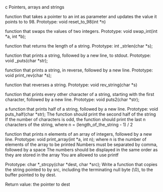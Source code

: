 c Pointers, arrays and strings

function that takes a pointer to an int as parameter and updates the value it points to to 98.
Prototype: void reset_to_98(int *n)

function that swaps the values of two integers.
Prototype: void swap_int(int *a, int *b);

function that returns the length of a string.
Prototype: int _strlen(char *s);

function that prints a string, followed by a new line, to stdout.
Prototype: void _puts(char *str);

function that prints a string, in reverse, followed by a new line.
Prototype: void print_rev(char *s);

function that reverses a string.
Prototype: void rev_string(char *s)

function that prints every other character of a string, starting with the first character, followed by a new line.
Prototype: void puts2(char *str);

a function that prints half of a string, followed by a new line.
Prototype: void puts_half(char *str);
The function should print the second half of the string
If the number of characters is odd, the function should print the last n characters of the string, where n = (length_of_the_string - 1) / 2

function that prints n elements of an array of integers, followed by a new line.
Prototype: void print_array(int *a, int n);
where n is the number of elements of the array to be printed
Numbers must be separated by comma, followed by a space
The numbers should be displayed in the same order as they are stored in the array
You are allowed to use printf

Prototype: char *_strcpy(char *dest, char *src);
Write a function that copies the string pointed to by src, including the terminating null byte (\0), to the buffer pointed to by dest.

Return value: the pointer to dest
